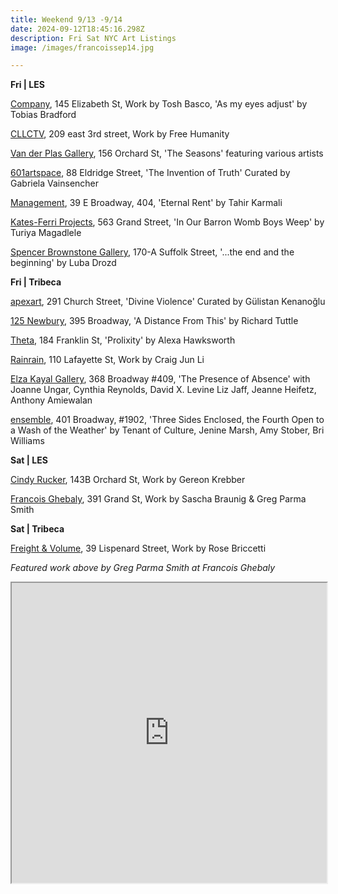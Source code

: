 ```yaml
---
title: Weekend 9/13 -9/14
date: 2024-09-12T18:45:16.298Z
description: Fri Sat NYC Art Listings
image: /images/francoissep14.jpg

---
```

**F﻿ri | LES**

[Company](https://companygallery.us/), 145 Elizabeth St, Work by Tosh Basco, 'As my eyes adjust' by Tobias Bradford

[CLLCTV](https://www.instagram.com/cllctv.nyc), 209 east 3rd street, Work by Free Humanity

[Van der Plas Gallery](https://www.vanderplasgallery.com/), 156 Orchard St, 'The Seasons' featuring various artists

[601artspace](https://601artspace.org/The-Invention-of-Truth), 88 Eldridge Street, 'The Invention of Truth' Curated by Gabriela Vainsencher

[Management](https://management.nyc/), 39 E Broadway, 404, 'Eternal Rent' by Tahir Karmali

[Kates-Ferri Projects](https://www.katesferriprojects.com/), 563 Grand Street, 'In Our Barron Womb Boys Weep' by Turiya Magadlele

[Spencer Brownstone Gallery](https://spencerbrownstonegallery.com/exhibitions/the-end-and-the-beginning), 170-A Suffolk Street, '...the end and the beginning' by Luba Drozd

**F﻿ri | Tribeca**

[apexart](https://apexart.org/kenanoglu.php), 291 Church Street, 'Divine Violence' Curated by Gülistan Kenanoğlu

[125 Newbury](https://www.125newbury.com/exhibitions/richard-tuttle), 395 Broadway, 'A Distance From This' by Richard Tuttle

[Theta](https://www.theta.nyc/), 184 Franklin St, 'Prolixity' by Alexa Hawksworth

[Rainrain](https://www.rainraingallery.com/about), 110 Lafayette St, Work by Craig Jun Li

[Elza Kayal Gallery](https://elzakayal.com/#shows), 368 Broadway #409, 'The Presence of Absence' with Joanne Ungar, Cynthia Reynolds, David X. Levine Liz Jaff, Jeanne Heifetz, Anthony Amiewalan

[ensemble](https://ensemble.nyc/), 401 Broadway, #1902, 'Three Sides Enclosed, the Fourth Open to a Wash of the Weather' by Tenant of Culture, Jenine Marsh, Amy Stober, Bri Williams

**S﻿at | LES**

[Cindy Rucker](https://www.cindyruckergallery.com/), 143B Orchard St, Work by Gereon Krebber

[Francois Ghebaly](http://ghebaly.com/), 391 Grand St, Work by Sascha Braunig & Greg Parma Smith

**S﻿at | Tribeca**

[Freight & Volume](http://www.freightandvolume.com/exhibitions), 39 Lispenard Street, Work by Rose Briccetti

*F﻿eatured work above by Greg Parma Smith at Francois Ghebaly*

<iframe src="https://www.google.com/maps/d/u/1/embed?mid=1rRwMOVYk06tAab3dWLFUhInF9NThuvM&ehbc=2E312F" width="100%" height="480"></iframe>
